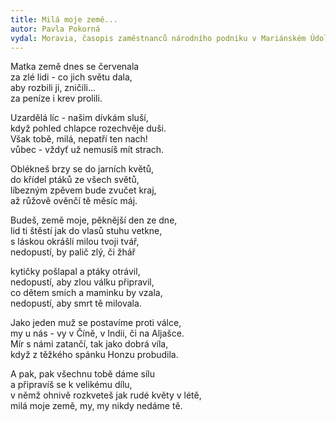 ```yaml
---
title: Milá moje země...
autor: Pavla Pokorná
vydal: Moravia, časopis zaměstnanců národního podniku v Mariánském Údolí, 1955
---
```


Matka země dnes se červenala   
za zlé lidi - co jich světu dala,   
aby rozbili ji, zničili...   
za peníze i krev prolili.

Uzardělá líc - našim dívkám sluší,   
když pohled chlapce rozechvěje duši.  
Však tobě, milá, nepatří ten nach!   
vůbec - vždyť už nemusíš mít strach.

Oblékneš brzy se do jarních květů,   
do křídel ptáků ze všech světů,  
líbezným zpěvem bude zvučet kraj,  
až růžově ověnčí tě měsíc máj.

Budeš, země moje, pěknější den ze dne,  
lid ti štěstí jak do vlasů stuhu vetkne,  
s láskou okrášlí milou tvoji tvář,   
nedopustí, by palič zlý, či žhář

kytičky pošlapal a ptáky otrávil,  
nedopustí, aby zlou válku připravil,  
co dětem smích a maminku by vzala,   
nedopustí, aby smrt tě milovala.

Jako jeden muž se postavíme proti válce,   
my u nás - vy v Číně, v Indii, či na Aljašce.  
Mír s námi zatančí, tak jako dobrá víla,   
když z těžkého spánku Honzu probudila.

A pak, pak všechnu tobě dáme sílu   
a připravíš se k velikému dílu,    
v němž ohnivě rozkveteš jak rudé květy v létě,  
milá moje země, my, my nikdy nedáme tě.